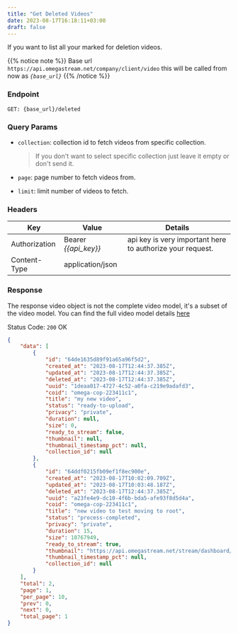 ```yaml
---
title: "Get Deleted Videos"
date: 2023-08-17T16:18:11+03:00
draft: false
---
```


If you want to list all your marked for deletion videos.

{{% notice note %}}
Base url `https://api.omegastream.net/company/client/video` this will be called from now as *`{base_url}`*
{{% /notice %}}

### Endpoint

```url
GET: {base_url}/deleted
```

### Query Params

- `collection`: collection id to fetch videos from specific collection.

    > If you don't want to select specific collection just leave it empty or don't send it.
- `page`: page number to fetch videos from.
- `limit`: limit number of videos to fetch.


### Headers

| Key           | Value              | Details                                                 |
|---------------|--------------------|---------------------------------------------------------|
| Authorization | Bearer *{{api_key}}* | api key is very important here to authorize your request. |
| Content-Type  | application/json   |   |


### Response

The response video object is not the complete video model, it's a subset of the video model. You can find the full video model details [here](/video/managment/video_model)


Status Code: `200` OK

```json
{
    "data": [
        {
            "id": "64de1635d89f91a65a96f5d2",
            "created_at": "2023-08-17T12:44:37.385Z",
            "updated_at": "2023-08-17T12:44:37.385Z",
            "deleted_at": "2023-08-17T12:44:37.385Z",
            "uuid": "1deaa017-4727-4c52-a0fa-c219e9adafd3",
            "coid": "omega-cop-223411c1",
            "title": "my new video",
            "status": "ready-to-upload",
            "privacy": "private",
            "duration": null,
            "size": 0,
            "ready_to_stream": false,
            "thumbnail": null,
            "thumbnail_timestamp_pct": null,
            "collection_id": null
        },
        {
            "id": "64ddf0215fb09ef1f8ec900e",
            "created_at": "2023-08-17T10:02:09.709Z",
            "updated_at": "2023-08-17T10:03:48.187Z",
            "deleted_at": "2023-08-17T12:44:37.385Z",
            "uuid": "a23fe4e9-dc10-4f6b-bda5-afe93f8d5d4a",
            "coid": "omega-cop-223411c1",
            "title": "new video to test moving to root",
            "status": "process-completed",
            "privacy": "private",
            "duration": 15,
            "size": 10767949,
            "ready_to_stream": true,
            "thumbnail": "https://api.omegastream.net/stream/dashboard/dev-processed-media/bd413f82/video/a23fe4e9-dc10-4f6b-bda5-afe93f8d5d4a/thumbnail.jpg",
            "thumbnail_timestamp_pct": null,
            "collection_id": null
        }
    ],
    "total": 2,
    "page": 1,
    "per_page": 10,
    "prev": 0,
    "next": 0,
    "total_page": 1
}
```
